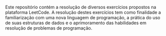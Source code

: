 Este repositório contém a resolução de diversos exercícios propostos na plataforma LeetCode. A resolução destes exercícios tem como finalidade a familiarização com uma nova linguagem de programação, a prática do uso de suas estruturas de dados e o aprimoramento das habilidades em resolução de problemas de programação.

